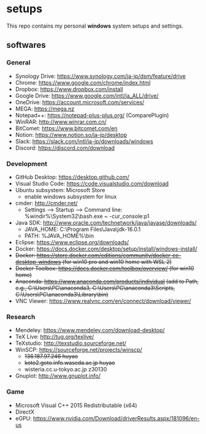 # setups
This repo contains my personal **windows** system setups and settings. 
## softwares
### General
* Synology Drive: https://www.synology.com/ja-jp/dsm/feature/drive
* Chrome: https://www.google.com/chrome/index.html
* Dropbox: https://www.dropbox.com/install
* Google Drive: https://www.google.com/intl/ja_ALL/drive/
* OneDrive: https://account.microsoft.com/services/
* MEGA: https://mega.nz
* Notepad++: https://notepad-plus-plus.org/ (ComparePlugin)
* WinRAR: http://www.winrar.com.cn/
* BitComet: https://www.bitcomet.com/en
* Notion: https://www.notion.so/ja-jp/desktop
* Slack: https://slack.com/intl/ja-jp/downloads/windows
* Discord: https://discord.com/download
### Development
* GitHub Desktop: https://desktop.github.com/
* Visual Studio Code: https://code.visualstudio.com/download 
* Ubuntu subsystem: Microsoft Store
  * enable windows subsystem for linux
* cmder: http://cmder.net/
  * Settings --> Startup --> Command line: %windir%\System32\bash.exe ~ -cur_console:p1
* Java SDK: http://www.oracle.com/technetwork/java/javase/downloads/
  * JAVA_HOME: C:\Program Files\Java\jdk-16.0.1
  * PATH: %JAVA_HOME%\bin
* Eclipse: https://www.eclipse.org/downloads/
* Docker: https://docs.docker.com/desktop/setup/install/windows-install/
* ~~Docker: https://store.docker.com/editions/community/docker-ce-desktop-windows (for win10 pro and win10 home with WSL 2)~~
* ~~Docker Toolbox: https://docs.docker.com/toolbox/overview/ (for win10 home)~~
* ~~Anaconda: https://www.anaconda.com/products/individual (add to Path, e.g., C:\Users\PC\anaconda3, C:\Users\PC\anaconda3\Scripts, C:\Users\PC\anaconda3\Library\bin)~~
* VNC Viewer: https://www.realvnc.com/en/connect/download/viewer/
### Research
* Mendeley: https://www.mendeley.com/download-desktop/
* TeX Live: http://tug.org/texlive/
* TeXstudio: http://texstudio.sourceforge.net/
* WinSCP: https://sourceforge.net/projects/winscp/
  * ~~136.187.97.246 huyao~~
  * ~~koto2.goto.info.waseda.ac.jp huyao~~
  * wisteria.cc.u-tokyo.ac.jp z30130
* Gnuplot: http://www.gnuplot.info/
### Game
* Microsoft Visual C++ 2015 Redistributable (x64)
* DirectX
* eGPU: https://www.nvidia.com/Download/driverResults.aspx/181096/en-us
